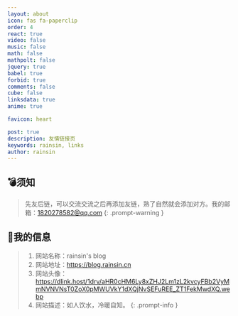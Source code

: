 ```yaml
---
layout: about
icon: fas fa-paperclip
order: 4
react: true
video: false
music: false
math: false
mathpolt: false
jquery: true
babel: true
forbid: true
comments: false
cube: false
linksdata: true
anime: true

favicon: heart

post: true
description: 友情链接页
keywords: rainsin, links
author: rainsin
---
```


<style>
  /*  */
@font-face {
    font-family: "Link 隶书";
    src: url("https://rainsin-1305486451.file.myqcloud.com/rainsin-blog/fonts/links/%E8%87%AA%E7%95%99%E5%AE%8B.woff");
}

#core-wrapper,
#tail-wrapper {
    width: 100%;
    padding-right: 0 !important;
    padding-left: 0 !important;
}

#access-tags,
#access-lastmod {
    display: none;
}

#links-box{
    width: 100%;
}

.links-box{
    display: grid;
    grid-template-columns: 1fr 1fr 1fr;
    gap: 1rem;
}

@media (max-width: 1300px) {
    .links-box{
        grid-template-columns: 1fr 1fr;
    }
    /* #core-wrapper,
    #tail-wrapper {
    width: 100%;
    padding-right: calc(var(--bs-gutter-x) * .5) !important;
} */
}
@media (max-width: 1000px) {
    .links-box{
        grid-template-columns: 1fr;
    }
}

.links-item-box{
    display: flex;
    color: black;
    padding: 12px;
    background-color: var(--box-bg);
    box-shadow: 0 8px 16px -4px #2c2d300c;
    border: var(--box-border) !important;
    border-radius: 12px;
    transition: all .4s ease-in-out;
}

.links-item-box:hover{
    box-shadow: 0px 0px 20px #a6a8af55;
    border-bottom: var(--box-border) !important;
}

.links-item-img-box{
    display: flex;
    width: 88px;
    aspect-ratio: 1;
    align-content: center;
    justify-content: center;
    flex-wrap: wrap;
}
.links-item-img{
    background-size: cover;
    background-position: center;
    width: 64px;
    height: 64px;
    border-radius: 32px;
    border: 1px solid #dadce0;
}
.links-item-info-box{
    display: flex;
    flex-direction: column;
    justify-content: center;
    margin-left: 18px;
    flex: 1;
    /* font-family: "Link 隶书"; */
    font-weight: bold;
}

.links-item-info-name{
    font-size: 1.4rem;
    color: #000;
    line-height: 2.2rem;
}
.links-item-info-url{
    font-size: .8rem;
    color: #767676;
}
.links-item-info-dec{
    font-size: .8rem;
    color: #767676;
}

</style>

## 💣须知

<div id="links-box"></div>

> 先友后链，可以交流交流之后再添加友链，熟了自然就会添加对方。我的邮箱：1820278582@qq.com
{: .prompt-warning }

## 🔗我的信息

> 1. 网站名称：rainsin's blog
> 2. 网站地址：https://blog.rainsin.cn
> 3. 网站头像：https://dlink.host/1drv/aHR0cHM6Ly8xZHJ2Lm1zL2kvcyFBb2VyMmNVNVNsT0ZoX0pMWUVkY1dXQjNvSEFuREE_ZT1FekMwdXQ.webp
> 4. 网站描述：如人饮水，冷暖自知。
{: .prompt-info }


<script type="text/babel" defer>
  function LinksItem({data}) {
    const item = data.map((e,i)=>{
        const imgobj = {
            backgroundImage: `url(${e.img ? e.img : "https://rainsin-1305486451.file.myqcloud.com/rainsin-blog/img/mm/act.gif"})`
        };
        return(
            <a className="links-item-box" href={e.url} target="_blank">
                <div className="links-item-img-box">
                    <div className="links-item-img" style={imgobj}></div>
                </div>
                <div className="links-item-info-box">
                    <span className="links-item-info-name">{e.name}</span>
                    <span className="links-item-info-url">{e.url}</span>
                    {e.dec ? <span className="links-item-info-dec">
                        {e.dec}
                    </span> : null}
                </div>
            </a>
        );
    });
    return (
        <div className="links-box">
            {item}
        </div>
    );
};

const links_item = ReactDOM.createRoot(document.getElementById('links-box'));
links_item.render(<LinksItem data={links_data}/>);
</script>

<script>
  window.load_event = {
  ...window.load_event,
  animes1: ()=>{$(".links-item-box").hover((e)=>{
      console.log(e);
      anime({
        targets: e.currentTarget.firstChild.firstChild,
        keyframes: [
          {rotate: "18deg",},
          {rotate: "-18deg"},
          {rotate: "10deg"},
          {rotate: "-8deg"},
          {rotate: "5deg"},
          {rotate: "-1deg"},
          {rotate: 0},
        ],
        easing: 'easeInOutSine'
      });
    },(e)=>{
  })},
}
</script>